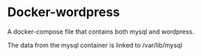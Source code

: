 # Docker-wordpress
A docker-compose file that contains both mysql and wordpress. 

The data from the mysql container is linked to /var/lib/mysql 
